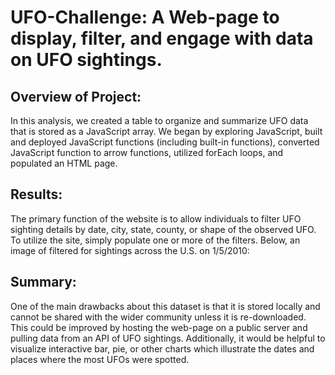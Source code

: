 # UFO-Challenge: A Web-page to display, filter, and engage with data on UFO sightings.


## Overview of Project: 
In this analysis, we created a table to organize and summarize UFO data that is stored as a JavaScript array. We began by exploring JavaScript, built and deployed JavaScript functions (including built-in functions), converted JavaScript function to arrow functions, utilized forEach loops, and populated an HTML page.


## Results: 
The primary function of the website is to allow individuals to filter UFO sighting details by date, city, state, county, or shape of the observed UFO. To utilize the site, simply populate one or more of the filters. Below, an image of filtered for sightings across the U.S. on 1/5/2010:



## Summary: 
One of the main drawbacks about this dataset is that it is stored locally and cannot be shared with the wider community unless it is re-downloaded. This could be improved by hosting the web-page on a public server and pulling data from an API of UFO sightings. Additionally, it would be helpful to visualize interactive bar, pie, or other charts which illustrate the dates and places where the most UFOs were spotted.
